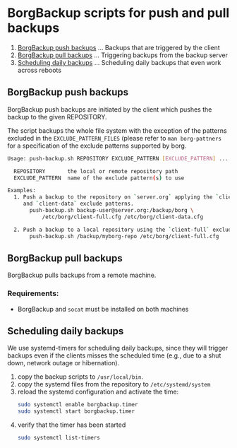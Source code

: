 # BorgBackup scripts for push and pull backups

 1. [BorgBackup push backups](borgbackup-push-backups) ... Backups that are triggered by the client
 2. [BorgBackup pull backups](borgbackup-pull-backups) ... Triggering backups from the backup server
 3. [Scheduling daily backups](scheduling-daily-backups) ... Scheduling daily backups that even work across reboots

## BorgBackup push backups

BorgBackup push backups are initiated by the client which pushes the backup to the given REPOSITORY.

The script backups the whole file system with the 
exception of the patterns excluded in the `EXCLUDE_PATTERN_FILES` (please refer to `man borg-pattners` for a
specification of the exclude patterns supported by borg.

```bash
Usage: push-backup.sh REPOSITORY EXCLUDE_PATTERN [EXCLUDE_PATTERN] ...

  REPOSITORY       the local or remote repository path
  EXCLUDE_PATTERN  name of the exclude pattern(s) to use

Examples:
  1. Push a backup to the repository on `server.org` applying the `client-full`
     and `client-data` exclude patterns.
       push-backup.sh backup-user@server.org:/backup/borg \
           /etc/borg/client-full.cfg /etc/borg/client-data.cfg

  2. Push a backup to a local repository using the `client-full` exclude patterns.
       push-backup.sh /backup/myborg-repo /etc/borg/client-full.cfg
```

## BorgBackup pull backups

BorgBackup pulls backups from a remote machine.

### Requirements:
- BorgBackup and `socat` must be installed on both machines


## Scheduling daily backups

We use systemd-timers for scheduling daily backups, since they will trigger
backups even if the clients misses the scheduled time (e.g., due to a shut down, 
network outage or hibernation).

 1. copy the backup scripts to `/usr/local/bin`.
 2. copy the systemd files from the repository to `/etc/systemd/system`
 3. reload the systemd configuration and activate the time:
    ```bash
    sudo systemctl enable borgbackup.timer
    sudo systemctl start borgbackup.timer
    ```
 4. verify that the timer has been started
    ```bash
    sudo systemctl list-timers
    ```

